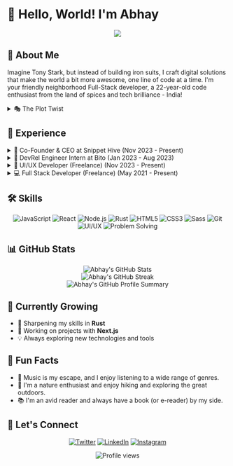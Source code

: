 # 👋 Hello, World! I'm Abhay

<div align="center">
  <img src="https://readme-typing-svg.herokuapp.com/?lines=Full-Stack+Developer;UI/UX+Designer;Problem+Solver;Tech+Enthusiast&font=Fira%20Code&center=true&width=380&height=50">
</div>

## 🚀 About Me

Imagine Tony Stark, but instead of building iron suits, I craft digital solutions that make the world a bit more awesome, one line of code at a time. I'm your friendly neighborhood Full-Stack developer, a 22-year-old code enthusiast from the land of spices and tech brilliance - India!

<details>
<summary>🎭 The Plot Twist</summary>
<br>
I'm not just a backend hermit or a frontend fashionista. I'm the complete package! As a UI/UX designer, I don't just make things work; I make them look good too. It's like being a digital tailor, ensuring every user experience fits just right.
</details>

## 💼 Experience

<details>
<summary>🚀 Co-Founder & CEO at Snippet Hive (Nov 2023 - Present)</summary>
<br>
Co-founded a startup building an app for developers to organize and share code snippets

-  Developed a developer community with a wide library of shared snippets
- Increased productivity by 50% through efficient code sharing
- Quickly iterated on new features based on user feedback
</details>

<details>
<summary>🌱 DevRel Engineer Intern at Bito (Jan 2023 - Aug 2023)</summary>
<br>
Developed and maintained developer-focused documentation and sample projects to enhance the developer experience for Bito.

- Created comprehensive documentation improving developer onboarding
- Built sample projects that demonstrated product capabilities
- Contributed to the developer community through blog posts and tutorials
</details>

<details>
<summary>🎨 UI/UX Developer (Freelance) (Nov 2023 - Present)</summary>
<br>
Designed and implemented responsive, user-friendly interfaces for various clients, ensuring optimal user experience across different devices and platforms.

- Developed responsive interfaces improving user satisfaction
- Increased client retention by 30% through user-centered design
- Conducted usability testing to enhance product features
</details>

<details>
<summary>💻 Full Stack Developer (Freelance) (May 2021 - Present)</summary>
<br>
Built and maintained web applications from scratch, handling both front-end and back-end development for clients across various industries.

- Delivered over 20 web applications meeting client requirements
- Improved application performance by optimizing code and database queries
- Integrated third-party APIs enhancing functionality
</details>

## 🛠️ Skills

<div align="center">

![JavaScript](https://img.shields.io/badge/-JavaScript-F7DF1E?style=for-the-badge&logo=javascript&logoColor=black)
![React](https://img.shields.io/badge/-React-61DAFB?style=for-the-badge&logo=react&logoColor=black)
![Node.js](https://img.shields.io/badge/-Node.js-339933?style=for-the-badge&logo=node.js&logoColor=white)
![Rust](https://img.shields.io/badge/-Rust-000000?style=for-the-badge&logo=rust&logoColor=white)
![HTML5](https://img.shields.io/badge/-HTML5-E34F26?style=for-the-badge&logo=html5&logoColor=white)
![CSS3](https://img.shields.io/badge/-CSS3-1572B6?style=for-the-badge&logo=css3&logoColor=white)
![Sass](https://img.shields.io/badge/-Sass-CC6699?style=for-the-badge&logo=sass&logoColor=white)
![Git](https://img.shields.io/badge/-Git-F05032?style=for-the-badge&logo=git&logoColor=white)
![UI/UX](https://img.shields.io/badge/-UI%2FUX-FF69B4?style=for-the-badge)
![Problem Solving](https://img.shields.io/badge/-Problem%20Solving-FFA116?style=for-the-badge)

</div>

## 📊 GitHub Stats

<div align="center">
  <img src="https://github-readme-stats.vercel.app/api?username=abhaysinghr516&show_icons=true&theme=radical" alt="Abhay's GitHub Stats" />
</div>

<div align="center">
  <img src="https://github-readme-streak-stats.herokuapp.com/?user=abhaysinghr516&theme=radical" alt="Abhay's GitHub Streak" />
</div>

<div align="center">
  <img src="http://github-profile-summary-cards.vercel.app/api/cards/profile-details?username=abhaysinghr516&theme=dracula" alt="Abhay's GitHub Profile Summary" />
</div>

## 🌱 Currently Growing

- 🔭 Sharpening my skills in **Rust**
- 🚀 Working on projects with **Next.js**
- 💡 Always exploring new technologies and tools

## 🎉 Fun Facts

- 🎵 Music is my escape, and I enjoy listening to a wide range of genres.
- 🌳 I'm a nature enthusiast and enjoy hiking and exploring the great outdoors.
- 📚 I'm an avid reader and always have a book (or e-reader) by my side.

## 🤝 Let's Connect

<div align="center">

[![Twitter](https://img.shields.io/badge/-Twitter-1DA1F2?style=for-the-badge&logo=twitter&logoColor=white)](https://twitter.com/abhaysinghr1)
[![LinkedIn](https://img.shields.io/badge/-LinkedIn-0077B5?style=for-the-badge&logo=linkedin&logoColor=white)](https://www.linkedin.com/in/abhaysinghr516/)
[![Instagram](https://img.shields.io/badge/-Instagram-E4405F?style=for-the-badge&logo=instagram&logoColor=white)](https://www.instagram.com/abhaybanna1/)

</div>

<div align="center">
  <img src="https://komarev.com/ghpvc/?username=abhaysinghr516&color=blueviolet&style=flat-square&label=Profile+Views" alt="Profile views" />
</div>

